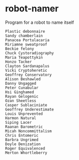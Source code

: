 # robot-namer
Program for a robot to name itself

    Plastic debonnaire
    Sandy chamberlain
    Panacea Portulacaria
    Miriamne sweatproof
    Beckie felony
    Chuck Cystoradiography
    Maria Teapottykin
    Honzo Tacker
    Clayton Sardanapalus
    Vicki Cryptoheretic
    Geoffrey Conservatory
    Alison Beshawled
    Danny Ungagged
    Peter Cunabular
    Hsi Ginghamed
    Rayan Gelogenic
    Ozan Sheetless
    Casper Sublaciniate
    Geoffrey Underestimate
    Louis Unprevented
    Harmon Natural
    Siping Lacer
    Raanan Barometric
    Micah Noncommittalism
    Chris Entomeric
    Barbra Ungrimed
    Doyle Denization
    Roger Equivalenced
    Merton Whortleberry
